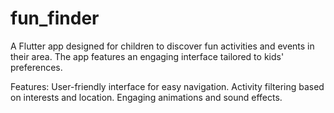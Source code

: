 # fun_finder

A Flutter app designed for children to discover fun activities and events in their area. The app features an engaging interface tailored to kids' preferences.

Features:
User-friendly interface for easy navigation.
Activity filtering based on interests and location.
Engaging animations and sound effects.
